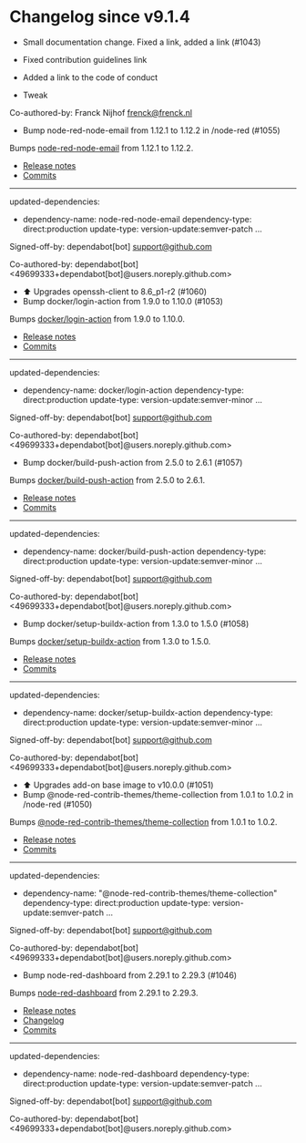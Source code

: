 # Changelog since v9.1.4
- Small documentation change. Fixed a link, added a link (#1043)

* Fixed contribution guidelines link

* Added a link to the code of conduct

* Tweak

Co-authored-by: Franck Nijhof <frenck@frenck.nl> 
- Bump node-red-node-email from 1.12.1 to 1.12.2 in /node-red (#1055)

Bumps [node-red-node-email](https://github.com/node-red/node-red-nodes) from 1.12.1 to 1.12.2.
- [Release notes](https://github.com/node-red/node-red-nodes/releases)
- [Commits](https://github.com/node-red/node-red-nodes/commits)

---
updated-dependencies:
- dependency-name: node-red-node-email
  dependency-type: direct:production
  update-type: version-update:semver-patch
...

Signed-off-by: dependabot[bot] <support@github.com>

Co-authored-by: dependabot[bot] <49699333+dependabot[bot]@users.noreply.github.com> 
- ⬆️ Upgrades openssh-client to 8.6_p1-r2 (#1060) 
- Bump docker/login-action from 1.9.0 to 1.10.0 (#1053)

Bumps [docker/login-action](https://github.com/docker/login-action) from 1.9.0 to 1.10.0.
- [Release notes](https://github.com/docker/login-action/releases)
- [Commits](https://github.com/docker/login-action/compare/v1.9.0...v1.10.0)

---
updated-dependencies:
- dependency-name: docker/login-action
  dependency-type: direct:production
  update-type: version-update:semver-minor
...

Signed-off-by: dependabot[bot] <support@github.com>

Co-authored-by: dependabot[bot] <49699333+dependabot[bot]@users.noreply.github.com> 
- Bump docker/build-push-action from 2.5.0 to 2.6.1 (#1057)

Bumps [docker/build-push-action](https://github.com/docker/build-push-action) from 2.5.0 to 2.6.1.
- [Release notes](https://github.com/docker/build-push-action/releases)
- [Commits](https://github.com/docker/build-push-action/compare/v2.5.0...v2.6.1)

---
updated-dependencies:
- dependency-name: docker/build-push-action
  dependency-type: direct:production
  update-type: version-update:semver-minor
...

Signed-off-by: dependabot[bot] <support@github.com>

Co-authored-by: dependabot[bot] <49699333+dependabot[bot]@users.noreply.github.com> 
- Bump docker/setup-buildx-action from 1.3.0 to 1.5.0 (#1058)

Bumps [docker/setup-buildx-action](https://github.com/docker/setup-buildx-action) from 1.3.0 to 1.5.0.
- [Release notes](https://github.com/docker/setup-buildx-action/releases)
- [Commits](https://github.com/docker/setup-buildx-action/compare/v1.3.0...v1.5.0)

---
updated-dependencies:
- dependency-name: docker/setup-buildx-action
  dependency-type: direct:production
  update-type: version-update:semver-minor
...

Signed-off-by: dependabot[bot] <support@github.com>

Co-authored-by: dependabot[bot] <49699333+dependabot[bot]@users.noreply.github.com> 
- ⬆️ Upgrades add-on base image to v10.0.0 (#1051) 
- Bump @node-red-contrib-themes/theme-collection from 1.0.1 to 1.0.2 in /node-red (#1050)

Bumps [@node-red-contrib-themes/theme-collection](https://github.com/node-red-contrib-themes/theme-collection) from 1.0.1 to 1.0.2.
- [Release notes](https://github.com/node-red-contrib-themes/theme-collection/releases)
- [Commits](https://github.com/node-red-contrib-themes/theme-collection/commits)

---
updated-dependencies:
- dependency-name: "@node-red-contrib-themes/theme-collection"
  dependency-type: direct:production
  update-type: version-update:semver-patch
...

Signed-off-by: dependabot[bot] <support@github.com>

Co-authored-by: dependabot[bot] <49699333+dependabot[bot]@users.noreply.github.com> 
- Bump node-red-dashboard from 2.29.1 to 2.29.3 (#1046)

Bumps [node-red-dashboard](https://github.com/node-red/node-red-dashboard) from 2.29.1 to 2.29.3.
- [Release notes](https://github.com/node-red/node-red-dashboard/releases)
- [Changelog](https://github.com/node-red/node-red-dashboard/blob/master/CHANGELOG.md)
- [Commits](https://github.com/node-red/node-red-dashboard/commits/2.29.3)

---
updated-dependencies:
- dependency-name: node-red-dashboard
  dependency-type: direct:production
  update-type: version-update:semver-patch
...

Signed-off-by: dependabot[bot] <support@github.com>

Co-authored-by: dependabot[bot] <49699333+dependabot[bot]@users.noreply.github.com> 
